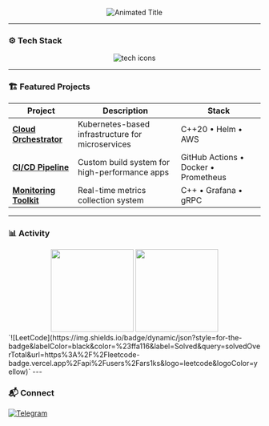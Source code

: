 <p align="center">
  <img src="https://readme-typing-svg.demolab.com?font=Fira+Code&size=26&duration=3000&pause=1000&color=38BDF8&center=true&vCenter=true&width=435&lines=C%2B%2B+DevOps+Engineer;Systems+Architect;Cloud+Automation" alt="Animated Title" />
</p>

---

### ⚙️ Tech Stack
<div align="center">
  <img src="https://skillicons.dev/icons?i=cpp,cmake,docker,kubernetes,linux,aws,gcp,azure,githubactions,prometheus,grafana,ansible,git" alt="tech icons" />
</div>

---

### 🏗️ Featured Projects
| Project | Description | Stack |
|---------|-------------|-------|
| **[Cloud Orchestrator](link)** | Kubernetes-based infrastructure for microservices | C++20 • Helm • AWS |
| **[CI/CD Pipeline](link)** | Custom build system for high-performance apps | GitHub Actions • Docker • Prometheus |
| **[Monitoring Toolkit](link)** | Real-time metrics collection system | C++ • Grafana • gRPC |

---

### 📊 Activity
<div align="center">
  <img height="165" src="https://github-readme-stats.vercel.app/api?username=YOUR_USERNAME&show_icons=true&theme=transparent&hide_border=true&bg_color=00000000" />
  <img height="165" src="https://github-readme-stats.vercel.app/api/top-langs/?username=YOUR_USERNAME&layout=compact&theme=transparent&hide_border=true&bg_color=00000000&hide=html,css" />
</div>
`![LeetCode](https://img.shields.io/badge/dynamic/json?style=for-the-badge&labelColor=black&color=%23ffa116&label=Solved&query=solvedOverTotal&url=https%3A%2F%2Fleetcode-badge.vercel.app%2Fapi%2Fusers%2Fars1ks&logo=leetcode&logoColor=yellow)`
---

### 📬 Connect
  <a href="https://t.me/your_username">
    <img src="https://img.shields.io/badge/Telegram-26A5E4?logo=telegram&logoColor=white&style=flat" alt="Telegram">
  </a>
</div>
